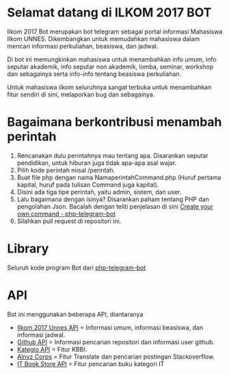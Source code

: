 # Selamat datang di ILKOM 2017 BOT

Ilkom 2017 Bot merupakan bot telegram sebagai portal informasi Mahasiswa Ilkom UNNES. Dikembangkan untuk memudahkan mahasiswa dalam mencari informasi perkuliahan, beasiswa, dan jadwal.

Di bot ini memungkinkan mahasiswa untuk menambahkan info umum, info seputar akademik, info seputar non akademik, lomba, seminar, workshop dan sebagainya serta info-info tentang beasiswa perkuliahan.

Untuk mahasiswa ilkom seluruhnya sangat terbuka untuk menambahkan fitur sendiri di sini, melaporkan bug dan sebagainya.

# Bagaimana berkontribusi menambah perintah

1. Rencanakan dulu perintahnya mau tentang apa. Disarankan seputar pendidikan, untuk hiburan juga tidak apa-apa asal wajar.
2. Pilih kode perintah misal /perintah.
3. Buat file php dengan nama NamaperintahCommand.php (Huruf pertama kapital, huruf pada tulisan Command juga kapital).
4. Disini ada tiga tipe perintah, yaitu admin, sistem, dan user.
5. Lalu bagaimana dengan isinya? Disarankan paham tentang PHP dan pengolahan Json. Bacalah dengan teliti penjelasan di sini [Create your own command - php-telegram-bot](https://github.com/php-telegram-bot/core/wiki/Create-your-own-commands)
6. Silahkan pull request di repositori ini.

# Library

Seluruh kode program Bot dari [php-telegram-bot](https://github.com/php-telegram-bot)

# API

Bot ini menggunakan beberapa API, diantaranya
- [Ilkom 2017 Unnes API](https://github.com/sahmura/ilkom2017api) = Informasi umum, informasi beasiswa, dan informasi jadwal.
- [Github API](https://api.github.com) = Informasi pencarian repositori dan informasi user github.
- [Kateglo API](http://kateglo.com) = Fitur KBBI.
- [Alnyz Corps](https://bejoku.herokuapp.com) = Fitur Translate dan pencarian postingan Stackoverflow.
- [IT Book Store API](https://api.itbook.store/) = Fitur pencarian buku kategori IT

